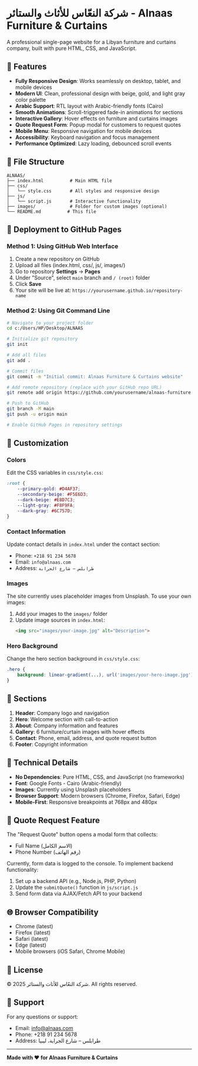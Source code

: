 # شركة النعّاس للأثاث والستائر - Alnaas Furniture & Curtains

A professional single-page website for a Libyan furniture and curtains company, built with pure HTML, CSS, and JavaScript.

## 🌟 Features

- **Fully Responsive Design**: Works seamlessly on desktop, tablet, and mobile devices
- **Modern UI**: Clean, professional design with beige, gold, and light gray color palette
- **Arabic Support**: RTL layout with Arabic-friendly fonts (Cairo)
- **Smooth Animations**: Scroll-triggered fade-in animations for sections
- **Interactive Gallery**: Hover effects on furniture and curtains images
- **Quote Request Form**: Popup modal for customers to request quotes
- **Mobile Menu**: Responsive navigation for mobile devices
- **Accessibility**: Keyboard navigation and focus management
- **Performance Optimized**: Lazy loading, debounced scroll events

## 📁 File Structure

```
ALNAAS/
├── index.html          # Main HTML file
├── css/
│   └── style.css       # All styles and responsive design
├── js/
│   └── script.js       # Interactive functionality
├── images/             # Folder for custom images (optional)
└── README.md          # This file
```

## 🚀 Deployment to GitHub Pages

### Method 1: Using GitHub Web Interface

1. Create a new repository on GitHub
2. Upload all files (index.html, css/, js/, images/)
3. Go to repository **Settings** → **Pages**
4. Under "Source", select `main` branch and `/ (root)` folder
5. Click **Save**
6. Your site will be live at: `https://yourusername.github.io/repository-name`

### Method 2: Using Git Command Line

```bash
# Navigate to your project folder
cd c:/Users/HP/Desktop/ALNAAS

# Initialize git repository
git init

# Add all files
git add .

# Commit files
git commit -m "Initial commit: Alnaas Furniture & Curtains website"

# Add remote repository (replace with your GitHub repo URL)
git remote add origin https://github.com/yourusername/alnaas-furniture.git

# Push to GitHub
git branch -M main
git push -u origin main

# Enable GitHub Pages in repository settings
```

## 🎨 Customization

### Colors
Edit the CSS variables in `css/style.css`:
```css
:root {
    --primary-gold: #D4AF37;
    --secondary-beige: #F5E6D3;
    --dark-beige: #E8D7C3;
    --light-gray: #F8F9FA;
    --dark-gray: #6C757D;
}
```

### Contact Information
Update contact details in `index.html` under the contact section:
- Phone: `+218 91 234 5678`
- Email: `info@alnaas.com`
- Address: `طرابلس – شارع الجرابة`

### Images
The site currently uses placeholder images from Unsplash. To use your own images:

1. Add your images to the `images/` folder
2. Update image sources in `index.html`:
   ```html
   <img src="images/your-image.jpg" alt="Description">
   ```

### Hero Background
Change the hero section background in `css/style.css`:
```css
.hero {
    background: linear-gradient(...), url('images/your-hero-image.jpg');
}
```

## 📱 Sections

1. **Header**: Company logo and navigation
2. **Hero**: Welcome section with call-to-action
3. **About**: Company information and features
4. **Gallery**: 6 furniture/curtain images with hover effects
5. **Contact**: Phone, email, address, and quote request button
6. **Footer**: Copyright information

## 🔧 Technical Details

- **No Dependencies**: Pure HTML, CSS, and JavaScript (no frameworks)
- **Font**: Google Fonts - Cairo (Arabic-friendly)
- **Images**: Currently using Unsplash placeholders
- **Browser Support**: Modern browsers (Chrome, Firefox, Safari, Edge)
- **Mobile-First**: Responsive breakpoints at 768px and 480px

## 📝 Quote Request Feature

The "Request Quote" button opens a modal form that collects:
- Full Name (الاسم الكامل)
- Phone Number (رقم الهاتف)

Currently, form data is logged to the console. To implement backend functionality:
1. Set up a backend API (e.g., Node.js, PHP, Python)
2. Update the `submitQuote()` function in `js/script.js`
3. Send form data via AJAX/Fetch API to your backend

## 🌐 Browser Compatibility

- Chrome (latest)
- Firefox (latest)
- Safari (latest)
- Edge (latest)
- Mobile browsers (iOS Safari, Chrome Mobile)

## 📄 License

© 2025 شركة النعّاس للأثاث والستائر. All rights reserved.

## 🤝 Support

For any questions or support:
- Email: info@alnaas.com
- Phone: +218 91 234 5678
- Address: طرابلس – شارع الجرابة، ليبيا

---

**Made with ❤️ for Alnaas Furniture & Curtains**
